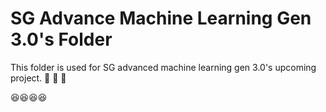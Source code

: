 # SG Advance Machine Learning Gen 3.0's Folder

This folder is used for SG advanced machine learning gen 3.0's upcoming project. :slot_machine: :slot_machine: :slot_machine:

:satisfied::satisfied::satisfied::satisfied: